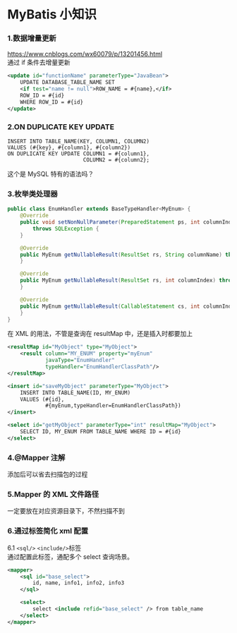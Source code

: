 # MyBatis 小知识

### 1.数据增量更新
https://www.cnblogs.com/wx60079/p/13201456.html  
通过 if 条件去增量更新  
```xml
<update id="functionName" parameterType="JavaBean">
    UPDATE DATABASE_TABLE_NAME SET
    <if test="name != null">ROW_NAME = #{name},</if>
    ROW_ID = #{id} 
    WHERE ROW_ID = #{id}
</update>
```

### 2.ON DUPLICATE KEY UPDATE
```mysql
INSERT INTO TABLE_NAME(KEY, COLUMN1, COLUMN2)
VALUES (#{key}, #{column1}, #{column2})
ON DUPLICATE KEY UPDATE COLUMN1 = #{column1},
                        COLUMN2 = #{column2};
```
这个是 MySQL 特有的语法吗？

### 3.枚举类处理器
```java
public class EnumHandler extends BaseTypeHandler<MyEnum> {
    @Override
    public void setNonNullParameter(PreparedStatement ps, int columnIndex, MyEnum myEnum, JdbcType jdbcType)
        throws SQLException {
    }

    @Override
    public MyEnum getNullableResult(ResultSet rs, String columnName) throws SQLException {
    }

    @Override
    public MyEnum getNullableResult(ResultSet rs, int columnIndex) throws SQLException {
    }

    @Override
    public MyEnum getNullableResult(CallableStatement cs, int columnIndex) throws SQLException {
    }
}
```
在 XML 的用法，不管是查询在 resultMap 中，还是插入时都要加上
```xml
<resultMap id="MyObject" type="MyObject">
    <result column="MY_ENUM" property="myEnum"
            javaType="EnumHandler"
            typeHandler="EnumHandlerClassPath"/>
</resultMap>

<insert id="saveMyObject" parameterType="MyObject">
    INSERT INTO TABLE_NAME(ID, MY_ENUM)
    VALUES (#{id},
            #{myEnum,typeHandler=EnumHandlerClassPath})
</insert>

<select id="getMyObject" parameterType="int" resultMap="MyObject">
    SELECT ID, MY_ENUM FROM TABLE_NAME WHERE ID = #{id}
</select>
```

### 4.@Mapper 注解
添加后可以省去扫描包的过程

### 5.Mapper 的 XML 文件路径
一定要放在对应资源目录下，不然扫描不到

### 6.通过标签简化 xml 配置

6.1 `<sql/>` `<include/>`标签  
通过配置此标签，通配多个 select 查询场景。
```xml
<mapper>
    <sql id="base_select">
        id, name, info1, info2, info3
    </sql>

    <select>
        select <include refid="base_select" /> from table_name
    </select>
</mapper>
```
